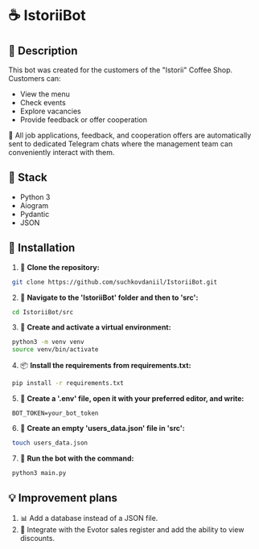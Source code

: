 # ☕ IstoriiBot

## 📌 Description

This bot was created for the customers of the "Istorii" Coffee Shop. Customers can:

- View the menu
- Check events
- Explore vacancies
- Provide feedback or offer cooperation

📢 All job applications, feedback, and cooperation offers are automatically sent to dedicated Telegram chats where the management team can conveniently interact with them.

## 🐍 Stack  
- Python 3  
- Aiogram  
- Pydantic  
- JSON  

## 💾 Installation  
1. 📂 **Clone the repository:**  
```bash
 git clone https://github.com/suchkovdaniil/IstoriiBot.git
```
2. 📁 **Navigate to the 'IstoriiBot' folder and then to 'src':**  
```bash
 cd IstoriiBot/src
```
3. 🌟 **Create and activate a virtual environment:**  
```bash
 python3 -m venv venv
 source venv/bin/activate
```
4. 📦 **Install the requirements from requirements.txt:**  
```bash
 pip install -r requirements.txt
```
5. 📝 **Create a '.env' file, open it with your preferred editor, and write:**  
```
 BOT_TOKEN=your_bot_token
```
6. 📄 **Create an empty 'users_data.json' file in 'src':**  
```bash
 touch users_data.json
```
7. 🚀 **Run the bot with the command:**  
```bash
 python3 main.py
```

## 💡 Improvement plans  
1. 📊 Add a database instead of a JSON file.  
2. 🛒 Integrate with the Evotor sales register and add the ability to view discounts.

